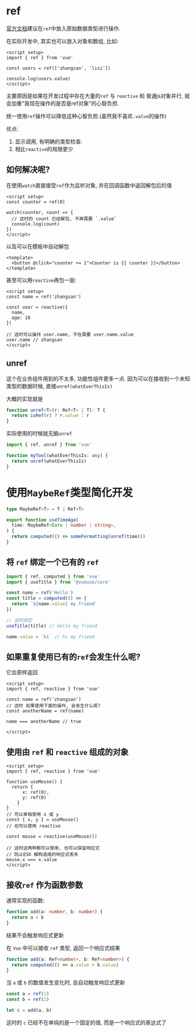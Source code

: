 # ref 

[官方文档](https://vuejs.org/api/reactivity-core.html)建议在`ref`中放入原始数据类型进行操作.

在实际开发中, 其实也可以放入对象和数组, 比如:

```vue
<script setup>
import { ref } from 'vue'

const users = ref(['zhangsan', 'lisi'])

console.log(users.value)
</script>
```

主要原因是如果在开发过程中存在大量的`ref` 与 `reactive` 和 普通js对象并行, 就会加重"我现在操作的是否是ref对象"的心智负担.  

统一使用`ref`操作可以降低这种心智负担.(虽然我不喜欢`.value`的操作)

优点: 

1. 显示调用, 有明确的类型检查.
2. 相比`reactive`的局限更少

## 如何解决呢?

在使用`watch`直接接受`ref`作为监听对象, 并在回调函数中返回解包后的值

```vue
<script setup>
const counter = ref(0)

watch(counter, count => {
  // 这时的 count 已经解包, 不再需要 `.value`
  console.log(count) 
})
</script>
```

以及可以在模板中自动解包

```vue
<template>
  <button @click="counter += 1">Counter is {{ counter }}</button>
</template>
```

甚至可以用`reactive`再包一层:

```vue
<script setup>
const name = ref('zhangsan')

const user = reactive({
  name,
  age: 18
})

// 这时可以操作 user.name, 不在需要 user.name.value
user.name // zhangsan
</script>
```

## unref
这个在业务组件用到的不太多,  功能性组件更多一点.
因为可以在接收到一个未知类型的数据时候, 直接`unref(whatEverThisIs)`

大概的实现就是
```typescript
function unref<T>(r: Ref<T> | T): T {
  return isRef(r) ? r.value : r
}
```

实际使用的时候就无脑`unref`

```typescript
import { ref, unref } from 'vue'

function myTool(whatEverThisIs: any) {
  return unref(whatEverThisIs)
}
```

# 使用`MaybeRef`类型简化开发

```typescript
type MaybeRef<T> = T | Ref<T>

export function useTimeAgo(
  time: MaybeRef<Date | number | string>,
) {
  return computed(() => someFormatting(unref(time)))
}
```

## 将 `ref` 绑定一个已有的 `ref`

```typescript
import { ref, computed } from 'vue'
import { useTitle } from '@vueuse/core'

const name = ref('Hello')
const title = computed(() => {
  return `${name.value} my friend`
})

// 这时绑定
useTitle(title) // Hello my friend

name.value = `hi` // hi my friend
```

## 如果重复使用已有的`ref`会发生什么呢?

它会原样返回

```vue
<script setup>
import { ref, reactive } from 'vue'

const name = ref('zhangsan')
// 这时 如果使用下面的操作, 会发生什么呢?
const anotherName = ref(name)

name === anotherName // true

</script>
```

## 使用由 `ref` 和 `reactive` 组成的对象

```vue
<script setup>
import { ref, reactive } from 'vue'

function useMouse() {
  return {
      x: ref(0),
      y: ref(0)
    }
}
// 可以单独使用 x 或 y
const { x, y } = useMouse()
// 也可以使用 reactive

const mouse = reactive(useMouse())

// 这时这两种都可以使用, 也可以保留响应式
// 防止ES6 解构造成的响应式丢失
mouse.x === x.value
</script>

```

## 接收`ref` 作为函数参数

通常实现的函数:

```typescript
function add(a: number, b: number) {
  return a + b
}
```

结果不会触发响应式更新



在 `Vue` 中可以接收 `ref` 类型, 返回一个响应式结果

```typescript
function add(a: Ref<number>, b: Ref<number>) {
  return computed(() => a.value + b.value)
}
```

当 `a` 或 `b` 的数值发生变化时, 会自动触发响应式更新

```javascript
const a = ref(1)
const b = ref(2)

let c = add(a, b)
```

这时的 `c` 已经不在单纯的是一个固定的值, 而是一个响应式的表达式了
